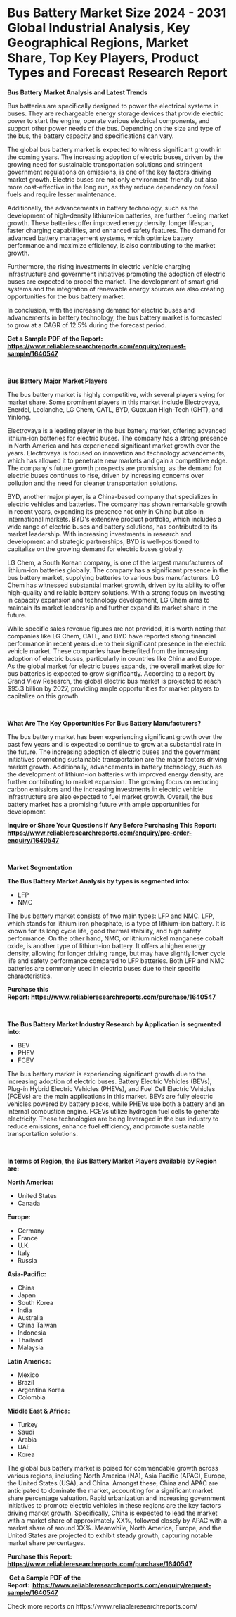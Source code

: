 <p><h1>Bus Battery Market Size 2024 - 2031 Global Industrial Analysis, Key Geographical Regions, Market Share, Top Key Players, Product Types and Forecast Research Report</h1></p><p><strong>Bus Battery Market Analysis and Latest Trends</strong></p>
<p><p>Bus batteries are specifically designed to power the electrical systems in buses. They are rechargeable energy storage devices that provide electric power to start the engine, operate various electrical components, and support other power needs of the bus. Depending on the size and type of the bus, the battery capacity and specifications can vary.</p><p>The global bus battery market is expected to witness significant growth in the coming years. The increasing adoption of electric buses, driven by the growing need for sustainable transportation solutions and stringent government regulations on emissions, is one of the key factors driving market growth. Electric buses are not only environment-friendly but also more cost-effective in the long run, as they reduce dependency on fossil fuels and require lesser maintenance.</p><p>Additionally, the advancements in battery technology, such as the development of high-density lithium-ion batteries, are further fueling market growth. These batteries offer improved energy density, longer lifespan, faster charging capabilities, and enhanced safety features. The demand for advanced battery management systems, which optimize battery performance and maximize efficiency, is also contributing to the market growth.</p><p>Furthermore, the rising investments in electric vehicle charging infrastructure and government initiatives promoting the adoption of electric buses are expected to propel the market. The development of smart grid systems and the integration of renewable energy sources are also creating opportunities for the bus battery market.</p><p>In conclusion, with the increasing demand for electric buses and advancements in battery technology, the bus battery market is forecasted to grow at a CAGR of 12.5% during the forecast period.</p></p>
<p><strong>Get a Sample PDF of the Report:&nbsp; <a href="https://www.reliableresearchreports.com/enquiry/request-sample/1640547">https://www.reliableresearchreports.com/enquiry/request-sample/1640547</a></strong></p>
<p>&nbsp;</p>
<p><strong>Bus Battery Major Market Players</strong></p>
<p><p>The bus battery market is highly competitive, with several players vying for market share. Some prominent players in this market include Electrovaya, Enerdel, Leclanche, LG Chem, CATL, BYD, Guoxuan High-Tech (GHT), and Yinlong.</p><p>Electrovaya is a leading player in the bus battery market, offering advanced lithium-ion batteries for electric buses. The company has a strong presence in North America and has experienced significant market growth over the years. Electrovaya is focused on innovation and technology advancements, which has allowed it to penetrate new markets and gain a competitive edge. The company's future growth prospects are promising, as the demand for electric buses continues to rise, driven by increasing concerns over pollution and the need for cleaner transportation solutions.</p><p>BYD, another major player, is a China-based company that specializes in electric vehicles and batteries. The company has shown remarkable growth in recent years, expanding its presence not only in China but also in international markets. BYD's extensive product portfolio, which includes a wide range of electric buses and battery solutions, has contributed to its market leadership. With increasing investments in research and development and strategic partnerships, BYD is well-positioned to capitalize on the growing demand for electric buses globally.</p><p>LG Chem, a South Korean company, is one of the largest manufacturers of lithium-ion batteries globally. The company has a significant presence in the bus battery market, supplying batteries to various bus manufacturers. LG Chem has witnessed substantial market growth, driven by its ability to offer high-quality and reliable battery solutions. With a strong focus on investing in capacity expansion and technology development, LG Chem aims to maintain its market leadership and further expand its market share in the future.</p><p>While specific sales revenue figures are not provided, it is worth noting that companies like LG Chem, CATL, and BYD have reported strong financial performance in recent years due to their significant presence in the electric vehicle market. These companies have benefited from the increasing adoption of electric buses, particularly in countries like China and Europe. As the global market for electric buses expands, the overall market size for bus batteries is expected to grow significantly. According to a report by Grand View Research, the global electric bus market is projected to reach $95.3 billion by 2027, providing ample opportunities for market players to capitalize on this growth.</p></p>
<p>&nbsp;</p>
<p><strong>What Are The Key Opportunities For Bus Battery Manufacturers?</strong></p>
<p><p>The bus battery market has been experiencing significant growth over the past few years and is expected to continue to grow at a substantial rate in the future. The increasing adoption of electric buses and the government initiatives promoting sustainable transportation are the major factors driving market growth. Additionally, advancements in battery technology, such as the development of lithium-ion batteries with improved energy density, are further contributing to market expansion. The growing focus on reducing carbon emissions and the increasing investments in electric vehicle infrastructure are also expected to fuel market growth. Overall, the bus battery market has a promising future with ample opportunities for development.</p></p>
<p><strong>Inquire or Share Your Questions If Any Before Purchasing This Report: <a href="https://www.reliableresearchreports.com/enquiry/pre-order-enquiry/1640547">https://www.reliableresearchreports.com/enquiry/pre-order-enquiry/1640547</a></strong></p>
<p>&nbsp;</p>
<p><strong>Market Segmentation</strong></p>
<p><strong>The Bus Battery Market Analysis by types is segmented into:</strong></p>
<p><ul><li>LFP</li><li>NMC</li></ul></p>
<p><p>The bus battery market consists of two main types: LFP and NMC. LFP, which stands for lithium iron phosphate, is a type of lithium-ion battery. It is known for its long cycle life, good thermal stability, and high safety performance. On the other hand, NMC, or lithium nickel manganese cobalt oxide, is another type of lithium-ion battery. It offers a higher energy density, allowing for longer driving range, but may have slightly lower cycle life and safety performance compared to LFP batteries. Both LFP and NMC batteries are commonly used in electric buses due to their specific characteristics.</p></p>
<p><strong>Purchase this Report:&nbsp;<a href="https://www.reliableresearchreports.com/purchase/1640547">https://www.reliableresearchreports.com/purchase/1640547</a></strong></p>
<p>&nbsp;</p>
<p><strong>The Bus Battery Market Industry Research by Application is segmented into:</strong></p>
<p><ul><li>BEV</li><li>PHEV</li><li>FCEV</li></ul></p>
<p><p>The bus battery market is experiencing significant growth due to the increasing adoption of electric buses. Battery Electric Vehicles (BEVs), Plug-in Hybrid Electric Vehicles (PHEVs), and Fuel Cell Electric Vehicles (FCEVs) are the main applications in this market. BEVs are fully electric vehicles powered by battery packs, while PHEVs use both a battery and an internal combustion engine. FCEVs utilize hydrogen fuel cells to generate electricity. These technologies are being leveraged in the bus industry to reduce emissions, enhance fuel efficiency, and promote sustainable transportation solutions.</p></p>
<p>&nbsp;</p>
<p><strong>In terms of Region, the Bus Battery Market Players available by Region are:</strong></p>
<p>
    <p> <strong> North America: </strong>
        <ul>
            <li>United States</li>
            <li>Canada</li>
        </ul>
        </p> 
    <p> <strong> Europe: </strong>
        <ul>
            <li>Germany</li>
            <li>France</li>
            <li>U.K.</li>
            <li>Italy</li>
            <li>Russia</li>
        </ul>
        </p> 
    <p> <strong> Asia-Pacific: </strong>
        <ul>
            <li>China</li>
            <li>Japan</li>
            <li>South Korea</li>
            <li>India</li>
            <li>Australia</li>
            <li>China Taiwan</li>
            <li>Indonesia</li>
            <li>Thailand</li>
            <li>Malaysia</li>
        </ul>
        </p> 
    <p> <strong> Latin America: </strong>
        <ul>
            <li>Mexico</li>
            <li>Brazil</li>
            <li>Argentina Korea</li>
            <li>Colombia</li>
        </ul>
        </p> 
    <p> <strong> Middle East & Africa: </strong>
        <ul>
            <li>Turkey</li>
            <li>Saudi</li>
            <li>Arabia</li>
            <li>UAE</li>
            <li>Korea</li>
        </ul>
    </p>
    </p>
<p><p>The global bus battery market is poised for commendable growth across various regions, including North America (NA), Asia Pacific (APAC), Europe, the United States (USA), and China. Amongst these, China and APAC are anticipated to dominate the market, accounting for a significant market share percentage valuation. Rapid urbanization and increasing government initiatives to promote electric vehicles in these regions are the key factors driving market growth. Specifically, China is expected to lead the market with a market share of approximately XX%, followed closely by APAC with a market share of around XX%. Meanwhile, North America, Europe, and the United States are projected to exhibit steady growth, capturing notable market share percentages.</p></p>
<p><strong>Purchase this Report: <a href="https://www.reliableresearchreports.com/purchase/1640547">https://www.reliableresearchreports.com/purchase/1640547</a></strong></p>
<p>&nbsp;<strong>Get a Sample PDF of the Report:&nbsp;&nbsp;<a href="https://www.reliableresearchreports.com/enquiry/request-sample/1640547">https://www.reliableresearchreports.com/enquiry/request-sample/1640547</a></strong></p>
<p><strong></strong></p>
<p>Check more reports on https://www.reliableresearchreports.com/</p>